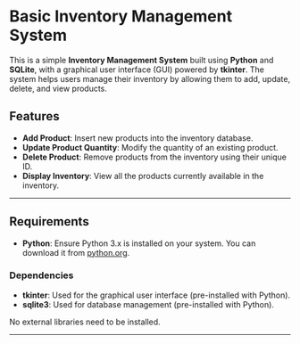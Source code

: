 # Basic Inventory Management System

This is a simple **Inventory Management System** built using **Python** and **SQLite**, with a graphical user interface (GUI) powered by **tkinter**. The system helps users manage their inventory by allowing them to add, update, delete, and view products.

## Features

- **Add Product**: Insert new products into the inventory database.
- **Update Product Quantity**: Modify the quantity of an existing product.
- **Delete Product**: Remove products from the inventory using their unique ID.
- **Display Inventory**: View all the products currently available in the inventory.

---

## Requirements

- **Python**: Ensure Python 3.x is installed on your system. You can download it from [python.org](https://www.python.org/downloads/).

### Dependencies

- **tkinter**: Used for the graphical user interface (pre-installed with Python).
- **sqlite3**: Used for database management (pre-installed with Python).

No external libraries need to be installed.

---

